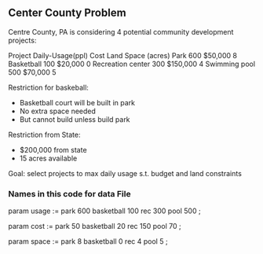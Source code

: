 ## Center County Problem

Centre County, PA is considering 4 potential community development projects:

Project 		Daily-Usage(ppl) 	Cost 		Land Space (acres)
Park			600 				$50,000 	8
Basketball 		100 				$20,000 	0
Recreation center  300 				$150,000 	4
Swimming pool 	500 				$70,000 	5

Restriction for baskeball:
- Basketball court will be built in park
- No extra space needed
- But cannot build unless build park

Restriction from State:
- $200,000 from state
- 15 acres available

Goal: select projects to max daily usage s.t. budget and land
constraints

### Names in this code for data File

param usage :=
	park 		600
	basketball 	100
	rec 		300
	pool 		500 ;
	
param cost :=
	park 		50
	basketball 	20
	rec 		150
	pool 		70 ;
	
param space :=
	park 		8
	basketball 	0
	rec 		4
	pool 		5 ;

